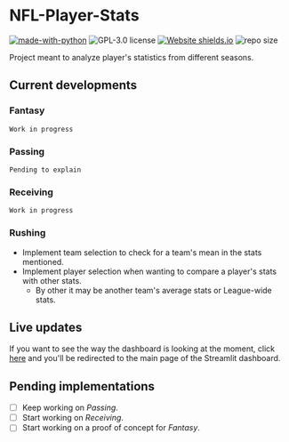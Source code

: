 # NFL-Player-Stats

[![made-with-python](https://img.shields.io/badge/Made%20with-Python-1f425f.svg)](https://www.python.org/)
![GPL-3.0 license](https://img.shields.io/github/license/danielroa98/NFL-Player-Stats)
[![Website shields.io](https://img.shields.io/website-up-down-green-red/http/shields.io.svg)](https://nfl-player-stats.streamlit.app/)
![repo size](https://img.shields.io/github/repo-size/danielroa98/NFL-Player-Stats?label=Repo%20Size)

Project meant to analyze player's statistics from different seasons.

## Current developments

### Fantasy

`Work in progress`

### Passing

`Pending to explain`

### Receiving

`Work in progress`

### Rushing

- Implement team selection to check for a team's mean in the stats mentioned.
- Implement player selection when wanting to compare a player's stats with other stats.
  - By other it may be another team's average stats or League-wide stats.

## Live updates

If you want to see the way the dashboard is looking at the moment, click [here](https://nfl-player-stats.streamlit.app/) and you'll be redirected to the main page of the Streamlit dashboard.

## Pending implementations

- [ ] Keep working on _Passing_.
- [ ] Start working on _Receiving_.
- [ ] Start working on a proof of concept for _Fantasy_.